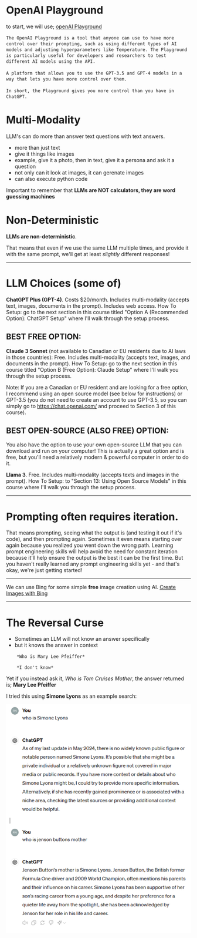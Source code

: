 # OpenAI Playground

to start, we will use; [openAI Playground](https://platform.openai.com/playground)

``` 
The OpenAI Playground is a tool that anyone can use to have more control over their prompting, such as using different types of AI models and adjusting hyperparameters like Temperature. The Playground is particularly useful for developers and researchers to test different AI models using the API.

A platform that allows you to use the GPT-3.5 and GPT-4 models in a way that lets you have more control over them.

In short, the Playground gives you more control than you have in ChatGPT. 
```

# Multi-Modality

LLM's can do more than answer text questions with text answers. 

- more than just text
- give it things like images 
- example, give it a photo, then in text, give it a persona and ask it a question 
- not only can it look at images, it can gerenate images
- can also execute python code 

Important to remember that **LLMs are NOT calculators, they are word guessing machines**

# Non-Deterministic

**LLMs are non-deterministic**. 

That means that even if we use the same LLM multiple times, and provide it with the same prompt, we'll get at least *slightly* different responses! 

---

# LLM Choices (some of)

**ChatGPT Plus (GPT-4)**. Costs $20/month. Includes multi-modality (accepts text, images, documents in the prompt). Includes web access.
How To Setup: go to the next section in this course titled "Option A (Recommended Option): ChatGPT Setup" where I'll walk through the setup process.

## BEST FREE OPTION:
**Claude 3 Sonnet** (not available to Canadian or EU residents due to AI laws in those countries): Free. Includes multi-modality (accepts text, images, and documents in the prompt).
How To Setup: go to the next section in this course titled "Option B (Free Option): Claude Setup" where I'll walk you through the setup process.

Note: If you are a Canadian or EU resident and are looking for a free option, I recommend using an open source model (see below for instructions) or GPT-3.5 (you do not need to create an account to use GPT-3.5, so you can simply go to https://chat.openai.com/ and proceed to Section 3 of this course).

## BEST OPEN-SOURCE (ALSO FREE) OPTION:
You also have the option to use your own open-source LLM that you can download and run on your computer! This is actually a great option and is free, but you'll need a relatively modern & powerful computer in order to do it.

**Llama 3**. Free. Includes multi-modality (accepts texts and images in the prompt).
How To Setup: to "Section 13: Using Open Source Models" in this course where I'll walk you through the setup process.

---

# Prompting often requires iteration. 

That means prompting, seeing what the output is (and testing it out if it's code), and then prompting again. Sometimes it even means starting over again because you realized you went down the wrong path. Learning prompt engineering skills will help avoid the need for constant iteration because it'll help ensure the output is the best it can be the first time. But you haven't really learned any prompt engineering skills yet - and that's okay, we're just getting started!

---

We can use Bing for some simple **free** image creation using AI. [Create Images with Bing](https://www.bing.com/images/create)

---

# The Reversal Curse

- Sometimes an LLM will not know an answer specifically
- but it knows the answer in context

```input
    *Who is Mary Lee Pfeiffer*
```

```output
    *I don't know*
```

Yet if you instead ask it, *Who is Tom Cruises Mother*, the answer returned is; **Mary Lee Pfeiffer**

I tried this using **Simone Lyons** as an example search:

![reversal curse](./00-assets/reversal-curse.png)

